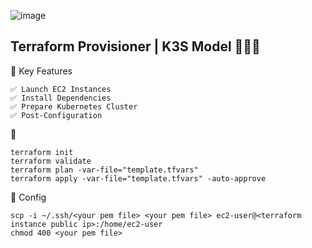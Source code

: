 ![image](https://github.com/user-attachments/assets/8e999e58-2c60-4a83-9fac-dbff31803276)


## Terraform Provisioner | K3S Model  🚀🚀🚀



🎯  Key Features
```
✅ Launch EC2 Instances
✅ Install Dependencies
✅ Prepare Kubernetes Cluster
✅ Post-Configuration
```

🚀 
```
terraform init
terraform validate
terraform plan -var-file="template.tfvars"
terraform apply -var-file="template.tfvars" -auto-approve
```

🧩 Config 

```
scp -i ~/.ssh/<your pem file> <your pem file> ec2-user@<terraform instance public ip>:/home/ec2-user
chmod 400 <your pem file>
```

